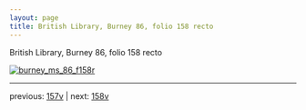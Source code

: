 ```yaml
---
layout: page
title: British Library, Burney 86, folio 158 recto
---
```


British Library, Burney 86, folio 158 recto

[![burney_ms_86_f158r](http://www.homermultitext.org/iipsrv?IIIF=/project/homer/pyramidal/deepzoom/bl/burney86imgs/v1/burney_ms_86_f158r.tif/full/800,/0/default.jpg)](http://www.homermultitext.org/ict2/?urn=urn:cite2:bl:burney86imgs.v1:burney_ms_86_f158r) 

---

previous:  [157v](../157v/) | next: [158v](../158v/)